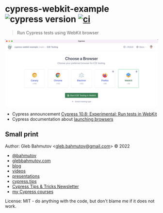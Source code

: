 # cypress-webkit-example ![cypress version](https://img.shields.io/badge/cypress-10.8.0-brightgreen) [![ci](https://github.com/bahmutov/cypress-webkit-example/actions/workflows/ci.yml/badge.svg?branch=main)](https://github.com/bahmutov/cypress-webkit-example/actions/workflows/ci.yml)

> Run Cypress tests using WebKit browser

![Pick WebKit browser](./images/webkit.png)

- Cypress announcement [Cypress 10.8: Experimental: Run tests in WebKit](https://www.cypress.io/blog/2022/09/13/cypress-10-8-experimental-run-tests-in-webkit/)
- Cypress documentation about [launching browsers](https://on.cypress.io/launching-browsers)

## Small print

Author: Gleb Bahmutov &lt;gleb.bahmutov@gmail.com&gt; &copy; 2022

- [@bahmutov](https://twitter.com/bahmutov)
- [glebbahmutov.com](https://glebbahmutov.com)
- [blog](https://glebbahmutov.com/blog)
- [videos](https://www.youtube.com/glebbahmutov)
- [presentations](https://slides.com/bahmutov)
- [cypress.tips](https://cypress.tips)
- [Cypress Tips & Tricks Newsletter](https://cypresstips.substack.com/)
- [my Cypress courses](https://cypress.tips/courses)

License: MIT - do anything with the code, but don't blame me if it does not work.
